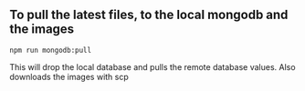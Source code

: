 ## To pull the latest files, to the local mongodb and the images

`npm run mongodb:pull`

This will drop the local database and pulls the remote database values. Also downloads the images with scp

